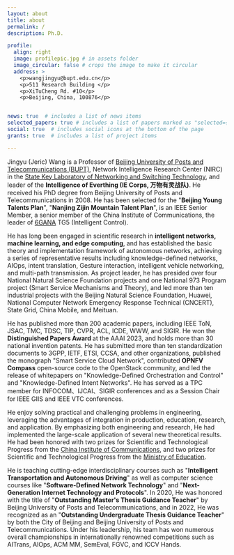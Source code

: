 ```yaml
---
layout: about
title: about
permalink: /
description: Ph.D.

profile:
  align: right
  image: profilepic.jpg # in assets folder
  image_circular: false # crops the image to make it circular
  address: >  
    <p>wangjingyu@bupt.edu.cn</p>
    <p>511 Research Building </p>
    <p>XiTuCheng Rd. #10</p>
    <p>Beijing, China, 100876</p>


news: true  # includes a list of news items
selected_papers: true # includes a list of papers marked as "selected={true}"
social: true  # includes social icons at the bottom of the page
grants: true  # includes a list of project items

---
```


Jingyu (Jeric) Wang is a Professor of <a href="https://www.bupt.edu.cn/">Beijing University of Posts and Telecommunications (BUPT)</a>, Network Intelligence Research Center (NIRC) in the <a href="https://sklnst.bupt.edu.cn/">State Key Laboratory of Networking and Switching Technology</a>, and leader of the <b>Intelligence of Everthing (IE Corps, 万物有灵战队)</b>. He received his PhD degree from Beijing University of Posts and Telecommunications in 2008. He has been selected for the "<b>Beijing Young Talents Plan</b>", "<b>Nanjing Zijin Mountain Talent Plan</b>", is an IEEE Senior Member, a senior member of the China Institute of Communications, the leader of <a href="https://www.6g-ana.com/">6GANA</a> TG5 (Intelligent Control).

He has long been engaged in scientific research in <b>intelligent networks, machine learning, and edge computing</b>, and has established the basic theory and implementation framework of autonomous networks, achieving a series of representative results including knowledge-defined networks, AIOps, intent translation, Gesture interaction, intelligent vehicle networking, and multi-path transmission. As project leader, he has presided over four National Natural Science Foundation projects and one National 973 Program project (Smart Service Mechanisms and Theory), and led more than ten industrial projects with the Beijing Natural Science Foundation, Huawei, National Computer Network Emergency Response Technical (CNCERT), State Grid, China Mobile, and Meituan. 

He has published more than 200 academic papers, including IEEE ToN, JSAC, TMC, TDSC, TIP, CVPR, ACL, ICDE, WWW, and SIGIR. He won the <b>Distinguished Papers Award </b> at the AAAI 2023, and holds more than 30 national invention patents. He has submitted more than ten standardization documents to 3GPP, IETF, ETSI, CCSA, and other organizations, published the monograph "Smart Service Cloud Network", contributed <b>OPNFV Compass</b> open-source code to the OpenStack community, and led the release of whitepapers on "Knowledge-Defined Orchestration and Control" and "Knowledge-Defined Intent Networks". He has served as a TPC member for INFOCOM、IJCAI、SIGIR conferences and as a Session Chair for IEEE GIIS and IEEE VTC conferences.

He enjoy solving practical and challenging problems in engineering, leveraging the advantages of integration in production, education, research, and application. By emphasizing both engineering and research, He had implemented the large-scale application of several new theoretical results. He had been honored with two prizes for Scientific and Technological Progress from the <a href="https://www.china-cic.cn/">China Institute of Communications</a>, and two prizes for Scientific and Technological Progress from the <a href="http://en.moe.gov.cn/">Ministry of Education</a>.

He is teaching cutting-edge interdisciplinary courses such as "<b>Intelligent Transportation and Autonomous Driving</b>" as well as computer science courses like "<b>Software-Defined Network Technology</b>" and "<b>Next-Generation Internet Technology and Protocols</b>". In 2020, He was honored with the title of "<b>Outstanding Master's Thesis Guidance Teacher</b>" by Beijing University of Posts and Telecommunications, and in 2022, He was recognized as an "<b>Outstanding Undergraduate Thesis Guidance Teacher</b>" by both the City of Beijing and Beijing University of Posts and Telecommunications. Under his leadership, his team has won numerous overall championships in internationally renowned competitions such as AITrans, AIOps, ACM MM, SemEval, FGVC, and ICCV Hands.


